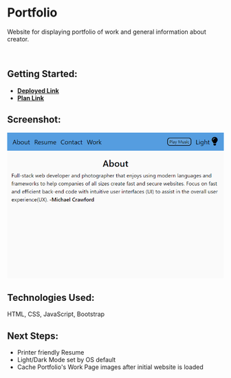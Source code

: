 # Portfolio
<p>Website for displaying portfolio of work and general information about creator.</p><br> 

## Getting Started: 
- **[Deployed Link](https://portfolio.crawfordwebdev.com/)**
- **[Plan Link](https://trello.com/b/M04V2woe/michael-crawford-portfolio)**<br>

## Screenshot: 
<img src="https://github.com/crawfordwebdev/portfolio/raw/main/assets/appScreenshot.png" alt="Screenshot of Application">

## Technologies Used: 
HTML, CSS, JavaScript, Bootstrap<br>

## Next Steps:
- Printer friendly Resume
- Light/Dark Mode set by OS default
- Cache Portfolio's Work Page images after initial website is loaded
